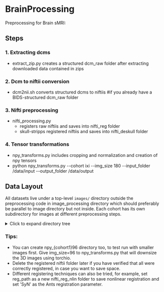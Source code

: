 # BrainProcessing
Preprocessing for Brain sMRI:
## Steps
### 1. Extracting dcms
- extract_zip.py creates a structured dcm_raw folder after extracting downloaded data contained in zips
### 2. Dcm to niftii conversion 
- dcm2nii.sh converts structured dcms to niftiis  #if you already have a BIDS-structured dcm_raw folder 
### 3. Nifti preprocessing 
- nifti_processing.py 
  - registers raw niftiis and saves into nifti_reg folder 
  - skull-stripps registered niftiis and saves into nifti_deskull folder
### 4. Tensor transformations
- npy_transforms.py includes cropping and normalization and creation of npy tensors
- python npy_transforms.py --cohort ixi --img_size 180 --input_folder /data/input --output_folder /data/output
## Data Layout  

All datasets live under a top-level `images/` directory outside the preprocessing code in image_processing directory which should preferably be parallel to image directory but not inside. 
Each cohort has its own subdirectory for images at different preprocessing steps.

<details>
<summary>Click to expand directory tree</summary>

```text
images/
├── {cohort1}/
│   ├── dcm_cmprs/
│   │   ├── batch1.zip
│   │   ├── batch2.zip
│   │   └── ...
│   ├── dcm_raw/
│   │   ├── {eid1}/
│   │   │   ├── xx1.dcm
│   │   │   ├── xx2.dcm
│   │   │   └── ...
│   │   └── {eid2}/
│   ├── nifti_raw/
│   │   ├── {eid1}.nii.gz
│   │   └── ...
│   ├── nifti_reg/
│   │   ├── {eid1}_registered.nii.gz
│   │   └── ...
│   ├── nifti_deskull/
│   │   ├── {eid1}_deskulled.nii.gz
│   │   └── ...
│   ├── npy_{cohort1}180/
│   │   ├── {eid1}.npy
│   │   └── ...
├── {cohort2}/
├── {cohort3}/...
```

</details>

### Tips:
- You can create npy_{cohort1}96 directory too, to test run with smaller images first. Give img_size=96 to npy_transforms.py that will downsize the 3D images using torchio.
- Delete the registered niftii folder later if you have verified that all were correctly registered, in case you want to save space.
- Different registering techniques can also be tried, for example, set reg_path as a new nifti_reg_nlin folder to save nonlinear registration and set 'SyN' as the Ants registration parameter.

